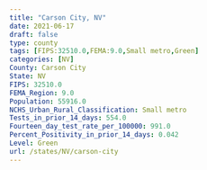 ```yaml
---
title: "Carson City, NV"
date: 2021-06-17
draft: false
type: county
tags: [FIPS:32510.0,FEMA:9.0,Small metro,Green]
categories: [NV]
County: Carson City
State: NV
FIPS: 32510.0
FEMA_Region: 9.0
Population: 55916.0
NCHS_Urban_Rural_Classification: Small metro
Tests_in_prior_14_days: 554.0
Fourteen_day_test_rate_per_100000: 991.0
Percent_Positivity_in_prior_14_days: 0.042
Level: Green
url: /states/NV/carson-city
---
```



